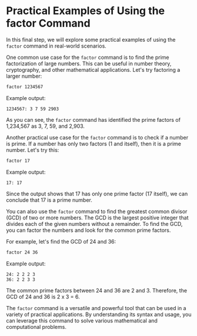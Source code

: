 # Practical Examples of Using the factor Command

In this final step, we will explore some practical examples of using the `factor` command in real-world scenarios.

One common use case for the `factor` command is to find the prime factorization of large numbers. This can be useful in number theory, cryptography, and other mathematical applications. Let's try factoring a larger number:

```bash
factor 1234567
```

Example output:

```
1234567: 3 7 59 2903
```

As you can see, the `factor` command has identified the prime factors of 1,234,567 as 3, 7, 59, and 2,903.

Another practical use case for the `factor` command is to check if a number is prime. If a number has only two factors (1 and itself), then it is a prime number. Let's try this:

```bash
factor 17
```

Example output:

```
17: 17
```

Since the output shows that 17 has only one prime factor (17 itself), we can conclude that 17 is a prime number.

You can also use the `factor` command to find the greatest common divisor (GCD) of two or more numbers. The GCD is the largest positive integer that divides each of the given numbers without a remainder. To find the GCD, you can factor the numbers and look for the common prime factors.

For example, let's find the GCD of 24 and 36:

```bash
factor 24 36
```

Example output:

```
24: 2 2 2 3
36: 2 2 3 3
```

The common prime factors between 24 and 36 are 2 and 3. Therefore, the GCD of 24 and 36 is 2 x 3 = 6.

The `factor` command is a versatile and powerful tool that can be used in a variety of practical applications. By understanding its syntax and usage, you can leverage this command to solve various mathematical and computational problems.
